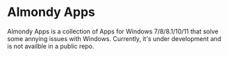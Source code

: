 # Almondy Apps
Almondy Apps is a collection of Apps for Windows 7/8/8.1/10/11 that solve some annying issues with Windows.
Currently, it's under development and is not availble in a public repo.
